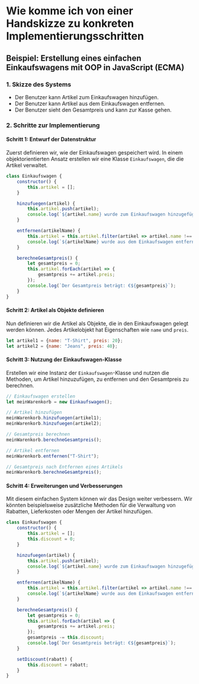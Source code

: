 # Wie komme ich von einer Handskizze zu konkreten Implementierungsschritten

## Beispiel: Erstellung eines einfachen Einkaufswagens mit OOP in JavaScript (ECMA)

### 1. Skizze des Systems

- Der Benutzer kann Artikel zum Einkaufswagen hinzufügen.
- Der Benutzer kann Artikel aus dem Einkaufswagen entfernen.
- Der Benutzer sieht den Gesamtpreis und kann zur Kasse gehen.

### 2. Schritte zur Implementierung

#### Schritt 1: Entwurf der Datenstruktur

Zuerst definieren wir, wie der Einkaufswagen gespeichert wird. In einem objektorientierten Ansatz erstellen wir eine
Klasse `Einkaufswagen`, die die Artikel verwaltet.

```javascript
class Einkaufswagen {
    constructor() {
        this.artikel = [];
    }

    hinzufuegen(artikel) {
        this.artikel.push(artikel);
        console.log(`${artikel.name} wurde zum Einkaufswagen hinzugefügt.`);
    }

    entfernen(artikelName) {
        this.artikel = this.artikel.filter(artikel => artikel.name !== artikelName);
        console.log(`${artikelName} wurde aus dem Einkaufswagen entfernt.`);
    }

    berechneGesamtpreis() {
        let gesamtpreis = 0;
        this.artikel.forEach(artikel => {
            gesamtpreis += artikel.preis;
        });
        console.log(`Der Gesamtpreis beträgt: €${gesamtpreis}`);
    }
}
```

#### Schritt 2: Artikel als Objekte definieren

Nun definieren wir die Artikel als Objekte, die in den Einkaufswagen gelegt werden können. Jedes Artikelobjekt hat
Eigenschaften wie `name` und `preis`.

```javascript
let artikel1 = {name: "T-Shirt", preis: 20};
let artikel2 = {name: "Jeans", preis: 40};
```

#### Schritt 3: Nutzung der Einkaufswagen-Klasse

Erstellen wir eine Instanz der `Einkaufswagen`-Klasse und nutzen die Methoden, um Artikel hinzuzufügen, zu entfernen und
den Gesamtpreis zu berechnen.

```javascript
// Einkaufswagen erstellen
let meinWarenkorb = new Einkaufswagen();

// Artikel hinzufügen
meinWarenkorb.hinzufuegen(artikel1);
meinWarenkorb.hinzufuegen(artikel2);

// Gesamtpreis berechnen
meinWarenkorb.berechneGesamtpreis();

// Artikel entfernen
meinWarenkorb.entfernen("T-Shirt");

// Gesamtpreis nach Entfernen eines Artikels
meinWarenkorb.berechneGesamtpreis();
```

#### Schritt 4: Erweiterungen und Verbesserungen

Mit diesem einfachen System können wir das Design weiter verbessern. Wir könnten beispielsweise zusätzliche Methoden für
die Verwaltung von Rabatten, Lieferkosten oder Mengen der Artikel hinzufügen.

```javascript
class Einkaufswagen {
    constructor() {
        this.artikel = [];
        this.discount = 0;
    }

    hinzufuegen(artikel) {
        this.artikel.push(artikel);
        console.log(`${artikel.name} wurde zum Einkaufswagen hinzugefügt.`);
    }

    entfernen(artikelName) {
        this.artikel = this.artikel.filter(artikel => artikel.name !== artikelName);
        console.log(`${artikelName} wurde aus dem Einkaufswagen entfernt.`);
    }

    berechneGesamtpreis() {
        let gesamtpreis = 0;
        this.artikel.forEach(artikel => {
            gesamtpreis += artikel.preis;
        });
        gesamtpreis -= this.discount;
        console.log(`Der Gesamtpreis beträgt: €${gesamtpreis}`);
    }

    setDiscount(rabatt) {
        this.discount = rabatt;
    }
}
```